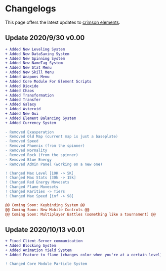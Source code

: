 <h1>Changelogs</h1>
<p>This page offers the latest updates to <a href="https://www.roblox.com/games/5737289265/Crimson-Elements-REMAKE">crimson elements</a>.</p>
<h2><b>Update 2020/9/30 v0.00</b></h2>

```diff
+ Added New Leveling System
+ Added New DataSaving System 
+ Added New Spinning System 
+ Added New NameTag System 
+ Added New Stat Menu 
+ Added New Skill Menu 
+ Added Weapons Menu 
+ Added Core Module For Element Scripts 
+ Added Dioxide 
+ Added Chaos 
+ Added Transformation 
+ Added Transfer 
+ Added Galaxy 
+ Added Asteroid 
+ Added New Gui 
+ Added Element Balancing System 
+ Added Currency System
 
- Removed Exasperation 
- Removed Old Map (current map is just a baseplate) 
- Removed Speed 
- Removed Phoenix (from the spinner) 
- Removed Normality 
- Removed Rock (from the spinner) 
- Removed Blue Energy
- Removed Admin Panel (working on a new one)

! Changed Max Level [10K -> 5K]
! Changed Max Stats [30k -> 15k]
! Changed Red Energy Movesets
! Changed Flame Movesets 
! Changed Rarities -> Tiers
! Changed Max Speed [inf -> 98]

@@ Coming Soon: Keybinding System @@
@@ Coming Soon: New Mobile Controls @@
@@ Coming Soon: Multiplayer Battles (something like a tournament) @@
```

<h2><b>Update 2020/10/13 v0.01</b></h2>

```diff
+ Fixed Client-Server communication
+ Added Blocking System
+ Added Animation Yield System
+ Added Feature to flame (changes color when you're at a certain level) 

! Changed Core Module Particle System
```
